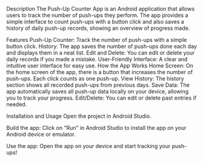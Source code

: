 Description
The Push-Up Counter App is an Android application that allows users to track the number of push-ups they perform. The app provides a simple interface to count push-ups with a button click and also saves a history of daily push-up records, showing an overview of progress made.

Features
Push-Up Counter: Track the number of push-ups with a simple button click.
History: The app saves the number of push-ups done each day and displays them in a neat list.
Edit and Delete: You can edit or delete your daily records if you made a mistake.
User-Friendly Interface: A clear and intuitive user interface for easy use.
How the App Works
Home Screen: On the home screen of the app, there is a button that increases the number of push-ups. Each click counts as one push-up.
View History: The history section shows all recorded push-ups from previous days.
Save Data: The app automatically saves all push-up data locally on your device, allowing you to track your progress.
Edit/Delete: You can edit or delete past entries if needed.

Installation and Usage
Open the project in Android Studio.

Build the app: Click on "Run" in Android Studio to install the app on your Android device or emulator.

Use the app: Open the app on your device and start tracking your push-ups!
